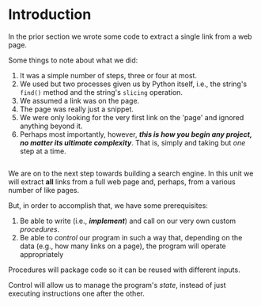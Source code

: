 # Introduction

In the prior section we wrote some code to extract a single link from a web page.

Some things to note about what we did:

1.  It was a simple number of steps, three or four at most.
2.  We used but two processes given us by Python itself, i.e., the string's `find()` method and the string's `slicing` operation.
3.  We assumed a link was on the page.
4.  The page was really just a snippet.
5.  We were only looking for the very first link on the 'page' and ignored anything beyond it.
6.  Perhaps most importantly, however, **_this is how you begin any project, no matter its ultimate complexity_**. That is, simply and taking but _one_ step at a time.

```{danger} Don't be fooled into thinking vast software projects and their programs are achieved in any other way but __one simple step__ at a time.

```

We are on to the next step towards building a search engine. In this unit we will extract **all** links from a full web page and, perhaps, from a various number of like pages.

But, in order to accomplish that, we have some prerequisites:

1. Be able to write (i.e., **_implement_**) and call on our very own custom _procedures_.
2. Be able to _control_ our program in such a way that, depending on the data (e.g., how many links on a page), the program will operate appropriately

Procedures will package code so it can be reused with different inputs.

Control will allow us to manage the program's _state_, instead of just executing instructions one after the other.
